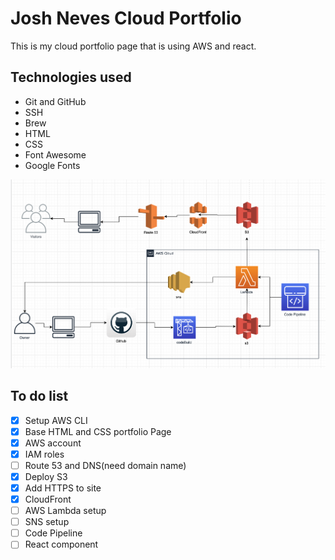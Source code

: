 # Josh Neves Cloud Portfolio

This is my cloud portfolio page that is using AWS and react.

## Technologies used
- Git and GitHub
- SSH
- Brew
- HTML
- CSS
- Font Awesome
- Google Fonts


![](images/architecture_v1.png)




## To do list
- [x] Setup AWS CLI
- [x] Base HTML and CSS portfolio Page
- [x] AWS account
- [x] IAM roles
- [ ] Route 53 and DNS(need domain name)
- [x] Deploy S3
- [x] Add HTTPS to site 
- [x] CloudFront 
- [ ] AWS Lambda setup
- [ ] SNS setup
- [ ] Code Pipeline
- [ ] React component
